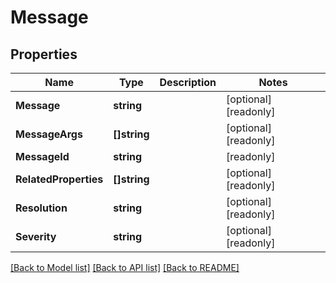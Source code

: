 # Message

## Properties

Name | Type | Description | Notes
------------ | ------------- | ------------- | -------------
**Message** | **string** |  | [optional] [readonly] 
**MessageArgs** | **[]string** |  | [optional] [readonly] 
**MessageId** | **string** |  | [readonly] 
**RelatedProperties** | **[]string** |  | [optional] [readonly] 
**Resolution** | **string** |  | [optional] [readonly] 
**Severity** | **string** |  | [optional] [readonly] 

[[Back to Model list]](../README.md#documentation-for-models) [[Back to API list]](../README.md#documentation-for-api-endpoints) [[Back to README]](../README.md)


